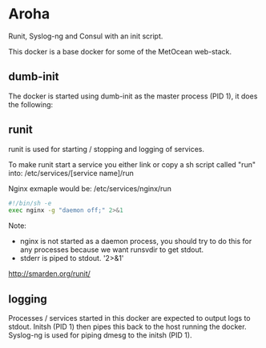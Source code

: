 # Aroha

Runit, Syslog-ng and Consul with an init script.

This docker is a base docker for some of the MetOcean web-stack.

## dumb-init

The docker is started using dumb-init as the master process (PID 1), it does the following:

## runit

runit is used for starting / stopping and logging of services.

To make runit start a service you either link or copy a sh script called "run" into:
/etc/services/[service name]/run

Nginx exmaple would be:
/etc/services/nginx/run
``` bash
#!/bin/sh -e
exec nginx -g "daemon off;" 2>&1
```
Note:
* nginx is not started as a daemon process, you should try to do this for any processes because we want runsvdir to get stdout.
* stderr is piped to stdout. '2>&1'

http://smarden.org/runit/

## logging

Processes / services started in this docker are expected to output logs to stdout. Initsh (PID 1) then pipes this back to the host running the docker.
Syslog-ng is used for piping dmesg to the initsh (PID 1).
